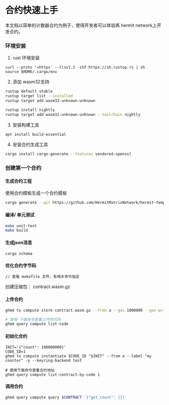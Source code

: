 # 合约快速上手

本文档以简单的计数器合约为例子，使得开发者可以体验再 hermit network上开发合约。

### 环境安装

1. rust 环境安装

```
curl --proto '=https' --tlsv1.2 -sSf https://sh.rustup.rs | sh
source $HOME/.cargo/env
```

2. 添加 wasm32支持

```bash
rustup default stable
rustup target list --installed
rustup target add wasm32-unknown-unknown

rustup install nightly
rustup target add wasm32-unknown-unknown --toolchain nightly
```

3. 安装构建工具

```bash
apt install build-essential
```

4. 安装合约生成工具

```bash
cargo install cargo-generate --features vendored-openssl
```

### 创建第一个合约

#### 生成合约工程

使用合约模板生成一个合约模板

```bash
cargo generate --git https://github.com/HermitMatrixNetwork/hermit-template --name mysimplecounter
```

#### 编译/ 单元测试

```bash
make unit-test
make build
```

#### 生成json消息

```bash
cargo schema
```

#### 优化合约字节码

```bash
// 查看 makefile 文件，有相关命令指定
```

创建压缩包： contract.wasm.gz

#### 上传合约

```bash
ghmd tx compute store contract.wasm.gz --from a --gas 1000000 --gas-prices 0.25uGHM -y --keyring-backend test

# 使用 下面命令查看上传的代码
ghmd query compute list-code
```

#### 初始化合约

```
INIT='{"count": 100000000}'
CODE_ID=1
ghmd tx compute instantiate $CODE_ID "$INIT" --from a --label "my counter" -y --keyring-backend test

# 使用下面命令查看合约地址
ghmd query compute list-contract-by-code 1
```

#### 调用合约

```bash
ghmd query compute query $CONTRACT '{"get_count": {}}'
```
